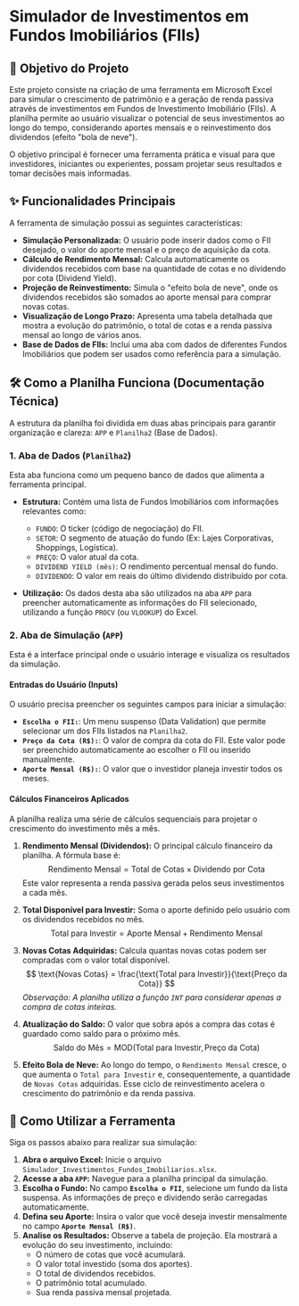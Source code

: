 # Simulador de Investimentos em Fundos Imobiliários (FIIs)


## 🎯 Objetivo do Projeto

Este projeto consiste na criação de uma ferramenta em Microsoft Excel para simular o crescimento de patrimônio e a geração de renda passiva através de investimentos em Fundos de Investimento Imobiliário (FIIs). A planilha permite ao usuário visualizar o potencial de seus investimentos ao longo do tempo, considerando aportes mensais e o reinvestimento dos dividendos (efeito "bola de neve").

O objetivo principal é fornecer uma ferramenta prática e visual para que investidores, iniciantes ou experientes, possam projetar seus resultados e tomar decisões mais informadas.

## ✨ Funcionalidades Principais

A ferramenta de simulação possui as seguintes características:

* **Simulação Personalizada:** O usuário pode inserir dados como o FII desejado, o valor do aporte mensal e o preço de aquisição da cota.
* **Cálculo de Rendimento Mensal:** Calcula automaticamente os dividendos recebidos com base na quantidade de cotas e no dividendo por cota (Dividend Yield).
* **Projeção de Reinvestimento:** Simula o "efeito bola de neve", onde os dividendos recebidos são somados ao aporte mensal para comprar novas cotas.
* **Visualização de Longo Prazo:** Apresenta uma tabela detalhada que mostra a evolução do patrimônio, o total de cotas e a renda passiva mensal ao longo de vários anos.
* **Base de Dados de FIIs:** Inclui uma aba com dados de diferentes Fundos Imobiliários que podem ser usados como referência para a simulação.

## 🛠️ Como a Planilha Funciona (Documentação Técnica)

A estrutura da planilha foi dividida em duas abas principais para garantir organização e clareza: `APP` e `Planilha2` (Base de Dados).

### 1. Aba de Dados (`Planilha2`)

Esta aba funciona como um pequeno banco de dados que alimenta a ferramenta principal.

* **Estrutura:** Contém uma lista de Fundos Imobiliários com informações relevantes como:
    * `FUNDO`: O ticker (código de negociação) do FII.
    * `SETOR`: O segmento de atuação do fundo (Ex: Lajes Corporativas, Shoppings, Logística).
    * `PREÇO`: O valor atual da cota.
    * `DIVIDEND YIELD (mês)`: O rendimento percentual mensal do fundo.
    * `DIVIDENDO`: O valor em reais do último dividendo distribuído por cota.

* **Utilização:** Os dados desta aba são utilizados na aba `APP` para preencher automaticamente as informações do FII selecionado, utilizando a função `PROCV` (ou `VLOOKUP`) do Excel.

### 2. Aba de Simulação (`APP`)

Esta é a interface principal onde o usuário interage e visualiza os resultados da simulação.

#### **Entradas do Usuário (Inputs)**

O usuário precisa preencher os seguintes campos para iniciar a simulação:

* **`Escolha o FII:`**: Um menu suspenso (Data Validation) que permite selecionar um dos FIIs listados na `Planilha2`.
* **`Preço da Cota (R$):`**: O valor de compra da cota do FII. Este valor pode ser preenchido automaticamente ao escolher o FII ou inserido manualmente.
* **`Aporte Mensal (R$):`**: O valor que o investidor planeja investir todos os meses.

#### **Cálculos Financeiros Aplicados**

A planilha realiza uma série de cálculos sequenciais para projetar o crescimento do investimento mês a mês.

1.  **Rendimento Mensal (Dividendos):** O principal cálculo financeiro da planilha. A fórmula base é:
    $$ \text{Rendimento Mensal} = \text{Total de Cotas} \times \text{Dividendo por Cota} $$
    Este valor representa a renda passiva gerada pelos seus investimentos a cada mês.

2.  **Total Disponível para Investir:** Soma o aporte definido pelo usuário com os dividendos recebidos no mês.
    $$ \text{Total para Investir} = \text{Aporte Mensal} + \text{Rendimento Mensal} $$

3.  **Novas Cotas Adquiridas:** Calcula quantas novas cotas podem ser compradas com o valor total disponível.
    $$ \text{Novas Cotas} = \frac{\text{Total para Investir}}{\text{Preço da Cota}} $$
    *Observação: A planilha utiliza a função `INT` para considerar apenas a compra de cotas inteiras.*

4.  **Atualização do Saldo:** O valor que sobra após a compra das cotas é guardado como saldo para o próximo mês.
    $$ \text{Saldo do Mês} = \text{MOD}(\text{Total para Investir}, \text{Preço da Cota}) $$

5.  **Efeito Bola de Neve:** Ao longo do tempo, o `Rendimento Mensal` cresce, o que aumenta o `Total para Investir` e, consequentemente, a quantidade de `Novas Cotas` adquiridas. Esse ciclo de reinvestimento acelera o crescimento do patrimônio e da renda passiva.

## 🚀 Como Utilizar a Ferramenta

Siga os passos abaixo para realizar sua simulação:

1.  **Abra o arquivo Excel:** Inicie o arquivo `Simulador_Investimentos_Fundos_Imobiliarios.xlsx`.
2.  **Acesse a aba `APP`:** Navegue para a planilha principal da simulação.
3.  **Escolha o Fundo:** No campo **`Escolha o FII`**, selecione um fundo da lista suspensa. As informações de preço e dividendo serão carregadas automaticamente.
4.  **Defina seu Aporte:** Insira o valor que você deseja investir mensalmente no campo **`Aporte Mensal (R$)`**.
5.  **Analise os Resultados:** Observe a tabela de projeção. Ela mostrará a evolução do seu investimento, incluindo:
    * O número de cotas que você acumulará.
    * O valor total investido (soma dos aportes).
    * O total de dividendos recebidos.
    * O patrimônio total acumulado.
    * Sua renda passiva mensal projetada.
